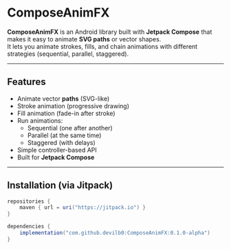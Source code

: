 # ComposeAnimFX 

**ComposeAnimFX** is an Android library built with **Jetpack Compose** that makes it easy to animate **SVG paths** or vector shapes.  
It lets you animate strokes, fills, and chain animations with different strategies (sequential, parallel, staggered).

---

## Features
- Animate vector **paths** (SVG-like)
- Stroke animation (progressive drawing)
- Fill animation (fade-in after stroke)
- Run animations:
  - Sequential (one after another)
  - Parallel (at the same time)
  - Staggered (with delays)
- Simple controller-based API
- Built for **Jetpack Compose**

---

## Installation (via Jitpack)
```gradle
repositories {
    maven { url = uri("https://jitpack.io") }
}

dependencies {
    implementation("com.github.devilb0:ComposeAnimFX:0.1.0-alpha")
}
